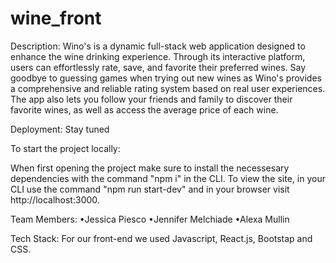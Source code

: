 # wine_front
Description:
Wino's is a dynamic full-stack web application designed to enhance the wine drinking experience. Through its interactive platform, users can effortlessly rate, save, and favorite their preferred wines. Say goodbye to guessing games when trying out new wines as Wino's provides a comprehensive and reliable rating system based on real user experiences. The app also lets you follow your friends and family to discover their favorite wines, as well as access the average price of each wine.

Deployment: Stay tuned

To start the project locally:

When first opening the project make sure to install the necessesary dependencies with the command "npm i" in the CLI. To view the site, in your CLI use the command "npm run start-dev" and in your browser visit http://localhost:3000.

Team Members:
•Jessica Piesco
•Jennifer Melchiade
•Alexa Mullin

Tech Stack:
For our front-end we used Javascript, React.js, Bootstap and CSS.
